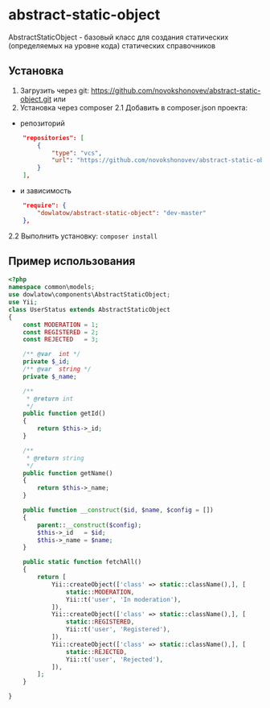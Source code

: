 # abstract-static-object

AbstractStaticObject - базовый класс для создания статических (определяемых на уровне кода) статических справочников

## Установка

1. Загрузить через git: https://github.com/novokshonovev/abstract-static-object.git
или 
2. Установка через composer 
2.1 Добавить в composer.json проекта:
* репозиторий 
```json
    "repositories": [
        {
            "type": "vcs",
            "url": "https://github.com/novokshonovev/abstract-static-object"
        }
    ],
```
* и зависимость
```json
    "require": {
        "dowlatow/abstract-static-object": "dev-master"
    },
```
2.2 Выполнить установку: ``composer install``

## Пример использования

```php
<?php
namespace common\models;
use dowlatow\components\AbstractStaticObject;
use Yii;
class UserStatus extends AbstractStaticObject
{
    const MODERATION = 1;
    const REGISTERED = 2;
    const REJECTED   = 3;

    /** @var  int */
    private $_id;
    /** @var  string */
    private $_name;

    /**
     * @return int
     */
    public function getId()
    {
        return $this->_id;
    }

    /**
     * @return string
     */
    public function getName()
    {
        return $this->_name;
    }

    public function __construct($id, $name, $config = [])
    {
        parent::__construct($config);
        $this->_id   = $id;
        $this->_name = $name;
    }

    public static function fetchAll()
    {
        return [
            Yii::createObject(['class' => static::className(),], [
                static::MODERATION,
                Yii::t('user', 'In moderation'),
            ]),
            Yii::createObject(['class' => static::className(),], [
                static::REGISTERED,
                Yii::t('user', 'Registered'),
            ]),
            Yii::createObject(['class' => static::className(),], [
                static::REJECTED,
                Yii::t('user', 'Rejected'),
            ]),
        ];
    }

}
```